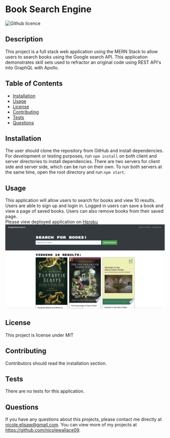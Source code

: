 # Book Search Engine 
![Github licence](http://img.shields.io/badge/license-MIT-blue.svg)

## Description 
This project is a full stack web application using the MERN Stack to allow users to search books using the Google search API. This application demonstrates skill sets used to refractor an original code using REST API's into GraphQL with Apollo.  

## Table of Contents
* [Installation](#installation)
* [Usage](#usage)
* [License](#license)
* [Contributing](#contributing)
* [Tests](#tests)
* [Questions](#questions)

## Installation 
The user should clone the repository from GitHub and install dependencies. For development or testing purposes, run `npm install` on both client and server directories to install dependencies. There are two servers for client side and server side, which can be run on their own. To run both servers at the same time, open the root directory and run `npm start`.

## Usage 
This application will allow users to search for books and view 10 results. Users are able to sign up and login in. Logged in users can save a book and view a page of saved books. Users can also remove books from their saved page.<br>
Please view deployed application on [Heroku](https://nw-book-search.herokuapp.com/)<br>
<img src='client/public/images/app-screen.png'>

## License 
This project is license under MIT

## Contributing 
Contributors should read the installation section. 

## Tests
There are no tests for this application. 

## Questions
If you have any questions about this projects, please contact me directly at nicole.elisaw@gmail.com. You can view more of my projects at https://github.com/nicolewallace09.